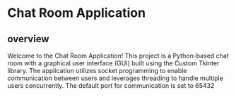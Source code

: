 # Chat Room Application
## overview
Welcome to the Chat Room Application! This project is a Python-based chat room with a graphical user interface (GUI) built using the Custom Tkinter library. The application utilizes socket programming to enable communication between users and leverages threading to handle multiple users concurrently. The default port for communication is set to 65432

